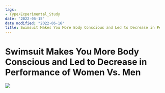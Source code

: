 ```yaml
---
tags:
- Type/Experimental_Study
date: "2022-06-15"
date modified: "2022-06-16"
title: Swimsuit Makes You More Body Conscious and Led to Decrease in Performance of Women Vs. Men
---
```


# Swimsuit Makes You More Body Conscious and Led to Decrease in Performance of Women Vs. Men
![](https://i.imgur.com/D4l9ZeH.png)
